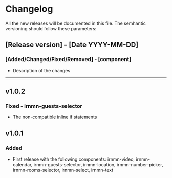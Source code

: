 # Changelog

All the new releases will be documented in this file. The semhantic versioning should follow these parameters:

## [Release version] - [Date YYYY-MM-DD]
### [Added/Changed/Fixed/Removed] - [component]
- Description of the changes

------

## v1.0.2
### Fixed - irnmn-guests-selector
- The non-compatible inline if statements

## v1.0.1
### Added
- First release with the following components: irnmn-video, irnmn-calendar, irnmn-guests-selector, irnmn-location, irnmn-number-picker, irnmn-rooms-selector, irnmn-select, irnmn-text
